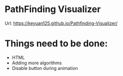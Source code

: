 # PathFinding Visualizer

Url: https://keyuan125.github.io/Pathfinding-Visualizer/

# Things need to be done:

- HTML
- Adding more algorithms
- Disable button during animation
